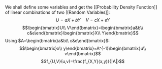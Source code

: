 We shall define some variables and get the [[Probability Density Function]] of linear combinations of two [[Random Variables]]:$$U=aX+bY\quad V=cX+eY$$$$\begin{bmatrix}U\\ V\end{bmatrix}=\begin{bmatrix}a&b\\ c&e\end{bmatrix}\begin{bmatrix}X\\ Y\end{bmatrix}$$
Using $A=\begin{bmatrix}a&b\\ c&e\end{bmatrix}$:$$\begin{bmatrix}x\\ y\end{bmatrix}=A^{-1}\begin{bmatrix}u\\ v\end{bmatrix}$$$$f_{U,V}(u,v)=\frac{f_{X,Y}(x,y)}{|A|}$$
